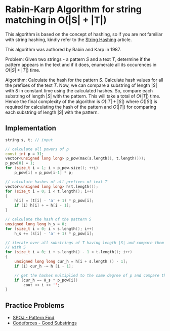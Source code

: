<!--?title Rabin-Karp Algorithm-->

# Rabin-Karp Algorithm for string matching in O(|S| + |T|)


This algorithm is based on the concept of hashing, so if you are not familiar with string hashing, kindly refer to the [String Hashing](./string/string-hashing.html) article.

 
This algorithm was authored by Rabin and Karp in 1987.

Problem: Given two strings - a pattern $S$ and a text $T$, determine if the pattern appears in the text and if it does, enumerate all its
occurences in $O(|S| + |T|)$ time.

Algorithm: Calculate the hash for the pattern $S$. Calculate hash values for all the prefixes of the text $T$. Now, we can compare a substring of length $|S|$ with $S$ in constant time using the calculated hashes. So, compare each substring of length $|S|$ with the pattern. This will take a total of $O(|T|)$ time. Hence the final complexity of the algorithm is $O(|T| + |S|)$ where $O(|S|)$ is required for calculating the hash of the pattern and $O(|T|)$ for comparing each substring of length $|S|$ with the pattern.


## Implementation
```cpp
string s, t; // input 

// calculate all powers of p 
const int p = 31; 
vector<unsigned long long> p_pow(max(s.length(), t.length())); 
p_pow[0] = 1; 
for (size_t i = 1; i < p_pow.size(); ++i) 
    p_pow[i] = p_pow[i-1] * p; 

// calculate hashes of all prefixes of text T 
vector<unsigned long long> h(t.length()); 
for (size_t i = 0; i < t.length(); i++) 
{ 
    h[i] = (t[i] - 'a' + 1) * p_pow[i]; 
    if (i) h[i] + = h[i - 1]; 
} 

// calculate the hash of the pattern S 
unsigned long long h_s = 0; 
for (size_t i = 0; i < s.length(); i++) 
    h_s += (s[i] - 'a' + 1) * p_pow[i]; 

// iterate over all substrings of T having length |S| and compare them
// with S 
for (size_t i = 0; i + s.length() - 1 < t.length(); i++) 
{ 
    unsigned long long cur_h = h[i + s.length () - 1]; 
    if (i) cur_h -= h [i - 1]; 

    // get the hashes multiplied to the same degree of p and compare them 
    if (cur_h == H_s * p_pow[i]) 
	    cout << i << ''; 
}
```

## Practice Problems

* [SPOJ - Pattern Find](http://www.spoj.com/problems/NAJPF/)
* [Codeforces - Good Substrings](http://codeforces.com/problemset/problem/271/D)

